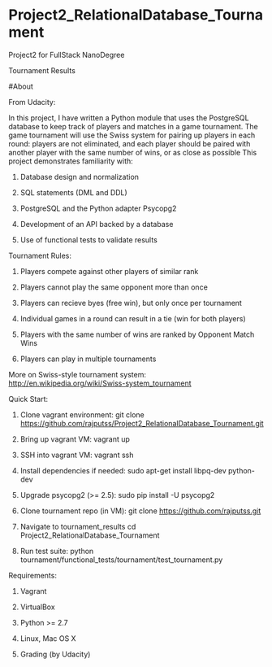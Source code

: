 # Project2_RelationalDatabase_Tournament
Project2 for FullStack NanoDegree

Tournament Results

#About

From Udacity:

In this project, I have written a Python module that uses the PostgreSQL database to keep track of players and matches in a game tournament. The game tournament will use the Swiss system for pairing up players in each round: players are not eliminated, and each player should be paired with another player with the same number of wins, or as close as possible
This project demonstrates familiarity with:

1. Database design and normalization

2. SQL statements (DML and DDL)

3. PostgreSQL and the Python adapter Psycopg2

4. Development of an API backed by a database

5. Use of functional tests to validate results

Tournament Rules:
1. Players compete against other players of similar rank

2. Players cannot play the same opponent more than once

3. Players can recieve byes (free win), but only once per tournament

4. Individual games in a round can result in a tie (win for both players)

5. Players with the same number of wins are ranked by Opponent Match Wins

6. Players can play in multiple tournaments

More on Swiss-style tournament system: http://en.wikipedia.org/wiki/Swiss-system_tournament

Quick Start:

1. Clone vagrant environment: git clone https://github.com/rajputss/Project2_RelationalDatabase_Tournament.git

2. Bring up vagrant VM: vagrant up

3. SSH into vagrant VM: vagrant ssh

4. Install dependencies if needed: sudo apt-get install libpq-dev python-dev

5. Upgrade psycopg2 (>= 2.5): sudo pip install -U psycopg2

6. Clone tournament repo (in VM): git clone https://github.com/rajputss.git

7. Navigate to tournament_results cd Project2_RelationalDatabase_Tournament

8. Run test suite: python tournament/functional_tests/tournament/test_tournament.py

Requirements:

1. Vagrant

2. VirtualBox

3. Python >= 2.7

4. Linux, Mac OS X

5. Grading (by Udacity)
